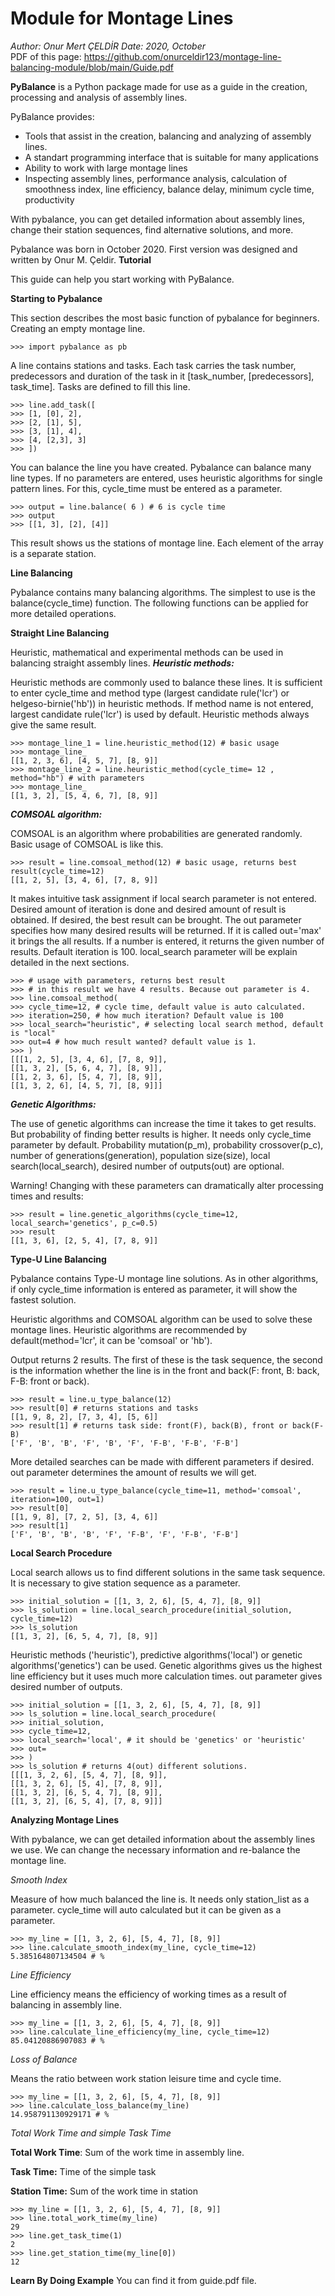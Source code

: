 # Module for Montage Lines
*Author: Onur Mert ÇELDİR Date: 2020, October* 
<br> PDF of this page: https://github.com/onurceldir123/montage-line-balancing-module/blob/main/Guide.pdf

**PyBalance** is a Python package made for use as a guide in the creation, processing and analysis of assembly lines. 

PyBalance provides: 

- Tools that assist in the creation, balancing and analyzing of assembly lines. 
- A standart programming interface that is suitable for many applications 
- Ability to work with large montage lines 
- Inspecting assembly lines, performance analysis, calculation of smoothness index, line efficiency, balance delay, minimum cycle time, productivity 

With pybalance, you can get detailed information about assembly lines, change their station sequences, find alternative solutions, and more. 

Pybalance was born in October 2020. First version was designed and written by Onur M. Çeldir. **Tutorial** 

This guide can help you start working with PyBalance. 

**Starting to Pybalance** 

This section describes the most basic function of pybalance for beginners.  Creating an empty montage line. 

```
>>> import pybalance as pb
```

A line contains stations and tasks. Each task carries the task number, predecessors and duration of the task in it [task\_number, [predecessors], task\_time]. Tasks are defined to fill this line. 

```
>>> line.add_task([
>>> [1, [0], 2],
>>> [2, [1], 5],
>>> [3, [1], 4],
>>> [4, [2,3], 3]
>>> ])
```

You can balance the line you have created. Pybalance can balance many line types. If no parameters are entered, uses heuristic algorithms for single pattern lines. For this, cycle\_time must be entered as a parameter. 

```
>>> output = line.balance( 6 ) # 6 is cycle time
>>> output
>>> [[1, 3], [2], [4]]
```

This result shows us the stations of montage line. Each element of the array is a separate station. 

**Line Balancing** 

Pybalance contains many balancing algorithms. The simplest to use is the balance(cycle\_time) function. The following functions can be applied for more detailed operations. 

**Straight Line Balancing** 

Heuristic, mathematical and experimental methods can be used in balancing straight assembly lines.  ***Heuristic methods:*** 

Heuristic methods are commonly used to balance these lines. It is sufficient to enter cycle\_time and method type (largest candidate rule('lcr') or helgeso-birnie('hb')) in heuristic methods. If method name is not entered, largest candidate rule('lcr') is used by default. Heuristic methods always give the same result. 

```
>>> montage_line_1 = line.heuristic_method(12) # basic usage
>>> montage_line_
[[1, 2, 3, 6], [4, 5, 7], [8, 9]]
>>> montage_line_2 = line.heuristic_method(cycle_time= 12 , method="hb") # with parameters
>>> montage_line_
[[1, 3, 2], [5, 4, 6, 7], [8, 9]]
```

***COMSOAL algorithm:*** 

COMSOAL is an algorithm where probabilities are generated randomly. Basic usage of COMSOAL is like this. 

```
>>> result = line.comsoal_method(12) # basic usage, returns best result(cycle_time=12)
[[1, 2, 5], [3, 4, 6], [7, 8, 9]]
``` 

It makes intuitive task assignment if local search parameter is not entered. Desired amount of iteration is done and desired amount of result is obtained. If desired, the best result can be brought. The out parameter specifies how many desired results will be returned. If it is called out='max' it brings the all results. If a number is entered, it returns the given number of results. Default iteration is 100. local\_search parameter will be explain detailed in the next sections. 

```
>>> # usage with parameters, returns best result
>>> # in this result we have 4 results. Because out parameter is 4.
>>> line.comsoal_method(
>>> cycle_time=12, # cycle time, default value is auto calculated.
>>> iteration=250, # how much iteration? Default value is 100
>>> local_search="heuristic", # selecting local search method, default is "local"
>>> out=4 # how much result wanted? default value is 1.
>>> )
[[[1, 2, 5], [3, 4, 6], [7, 8, 9]],
[[1, 3, 2], [5, 6, 4, 7], [8, 9]],
[[1, 2, 3, 6], [5, 4, 7], [8, 9]],
[[1, 3, 2, 6], [4, 5, 7], [8, 9]]]
```

***Genetic Algorithms:*** 

The use of genetic algorithms can increase the time it takes to get results. But probability of finding better results is higher. It needs only cycle\_time parameter by default. Probability mutation(p\_m), probability crossover(p\_c), number of generations(generation), population size(size), local search(local\_search),  desired number of outputs(out) are optional.  

Warning! Changing with these parameters can dramatically alter processing times and results: 
```
>>> result = line.genetic_algorithms(cycle_time=12, local_search='genetics', p_c=0.5)
>>> result
[[1, 3, 6], [2, 5, 4], [7, 8, 9]]
```
**Type-U Line Balancing** 

Pybalance contains Type-U montage line solutions. As in other algorithms, if only cycle\_time information is entered as parameter, it will show the fastest solution. 

Heuristic algorithms and COMSOAL algorithm can be used to solve these montage lines. Heuristic algorithms are recommended by default(method='lcr', it can be 'comsoal' or 'hb'). 

Output returns 2 results. The first of these is the task sequence, the second is the information whether the line is in the front and back(F: front, B: back, F-B: front or back). 

```
>>> result = line.u_type_balance(12)
>>> result[0] # returns stations and tasks
[[1, 9, 8, 2], [7, 3, 4], [5, 6]]
>>> result[1] # returns task side: front(F), back(B), front or back(F-B)
['F', 'B', 'B', 'F', 'B', 'F', 'F-B', 'F-B', 'F-B']
``` 

More detailed searches can be made with different parameters if desired. out parameter determines the amount of results we will get. 

```
>>> result = line.u_type_balance(cycle_time=11, method='comsoal', iteration=100, out=1)
>>> result[0]
[[1, 9, 8], [7, 2, 5], [3, 4, 6]]
>>> result[1]
['F', 'B', 'B', 'B', 'F', 'F-B', 'F', 'F-B', 'F-B']
```

**Local Search Procedure** 

Local search allows us to find different solutions in the same task sequence. It is necessary to give station sequence as a parameter.  

```
>>> initial_solution = [[1, 3, 2, 6], [5, 4, 7], [8, 9]]
>>> ls_solution = line.local_search_procedure(initial_solution, cycle_time=12)
>>> ls_solution
[[1, 3, 2], [6, 5, 4, 7], [8, 9]]
```

Heuristic methods ('heuristic'), predictive algorithms('local') or genetic algorithms('genetics') can be used. Genetic algorithms gives us the highest line efficiency but it uses much more calculation times. out parameter gives desired number of outputs. 

```
>>> initial_solution = [[1, 3, 2, 6], [5, 4, 7], [8, 9]]
>>> ls_solution = line.local_search_procedure(
>>> initial_solution,
>>> cycle_time=12,
>>> local_search='local', # it should be 'genetics' or 'heuristic'
>>> out=
>>> )
>>> ls_solution # returns 4(out) different solutions.
[[[1, 3, 2, 6], [5, 4, 7], [8, 9]],
[[1, 3, 2, 6], [5, 4], [7, 8, 9]],
[[1, 3, 2], [6, 5, 4, 7], [8, 9]],
[[1, 3, 2], [6, 5, 4], [7, 8, 9]]]
```

**Analyzing Montage Lines** 

With pybalance, we can get detailed information about the assembly lines we use. We can change the necessary information and re-balance the montage line. 

*Smooth Index* 

Measure of how much balanced the line is. It needs only station\_list as a parameter. cycle\_time will auto calculated but it can be given as a parameter. 

```
>>> my_line = [[1, 3, 2, 6], [5, 4, 7], [8, 9]]
>>> line.calculate_smooth_index(my_line, cycle_time=12)
5.385164807134504 # %
```

*Line Efficiency* 

Line efficiency means the efficiency of working times as a result of balancing in assembly line. 

```
>>> my_line = [[1, 3, 2, 6], [5, 4, 7], [8, 9]]
>>> line.calculate_line_efficiency(my_line, cycle_time=12)
85.04120886907083 # %
```

*Loss of Balance* 

Means the ratio between work station leisure time and cycle time. 

```
>>> my_line = [[1, 3, 2, 6], [5, 4, 7], [8, 9]]
>>> line.calculate_loss_balance(my_line)
14.958791130929171 # %
```

*Total Work Time and simple Task Time* 

**Total Work Time**: Sum of the work time in assembly line. 

**Task Time:** Time of the simple task 

**Station Time:** Sum of the work time in station 
```
>>> my_line = [[1, 3, 2, 6], [5, 4, 7], [8, 9]]
>>> line.total_work_time(my_line)
29
>>> line.get_task_time(1)
2
>>> line.get_station_time(my_line[0])
12
```

**Learn By Doing Example** 
You can find it from guide.pdf file.
